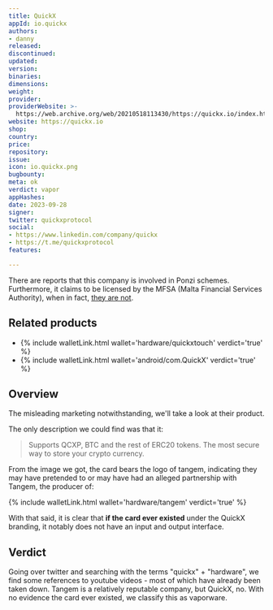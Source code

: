 ```yaml
---
title: QuickX
appId: io.quickx
authors:
- danny
released: 
discontinued: 
updated: 
version: 
binaries: 
dimensions: 
weight: 
provider: 
providerWebsite: >-
  https://web.archive.org/web/20210518113430/https://quickx.io/index.html#products
website: https://quickx.io
shop: 
country: 
price: 
repository: 
issue: 
icon: io.quickx.png
bugbounty: 
meta: ok
verdict: vapor
appHashes: 
date: 2023-09-28
signer: 
twitter: quickxprotocol
social:
- https://www.linkedin.com/company/quickx
- https://t.me/quickxprotocol
features: 

---
```


 <div class="alertBox"><div>There are reports that this company is involved in Ponzi schemes. Furthermore, it claims to be licensed by the MFSA (Malta Financial Services Authority), when in fact, <a href="https://www.mfsa.mt/news-item/mfsa-warning-quickx-ltd-cnexchange-unlicensed-entity/">they are not</a>. 
 </div> </div>

## Related products

- {% include walletLink.html wallet='hardware/quickxtouch' verdict='true' %}
- {% include walletLink.html wallet='android/com.QuickX' verdict='true' %}

## Overview 

The misleading marketing notwithstanding, we'll take a look at their product. 

The only description we could find was that it: 

> Supports QCXP, BTC and the rest of ERC20 tokens. The most secure way to store your crypto currency. 

From the image we got, the card bears the logo of tangem, indicating they may have pretended to or may have had an alleged partnership with Tangem, the producer of: 

{% include walletLink.html wallet='hardware/tangem' verdict='true' %}

With that said, it is clear that **if the card ever existed** under the QuickX branding, it notably does not have an input and output interface. 

## Verdict 

Going over twitter and searching with the terms "quickx" + "hardware", we find some references to youtube videos - most of which have already been taken down. Tangem is a relatively reputable company, but QuickX, no. With no evidence the card ever existed, we classify this as vaporware.


